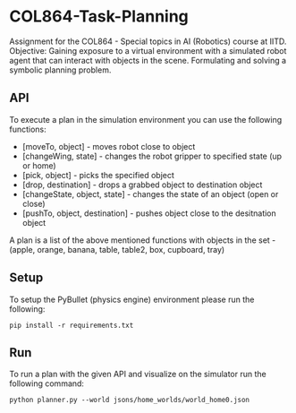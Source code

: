 # COL864-Task-Planning
Assignment for the COL864 - Special topics in AI (Robotics) course at IITD.
Objective: Gaining exposure to a virtual environment with a simulated robot agent that can interact with objects in the scene. Formulating and solving a symbolic planning problem. 

## API
To execute a plan in the simulation environment you can use the following functions:
* \[moveTo, object\] - moves robot close to object
* \[changeWing, state\] - changes the robot gripper to specified state (up or home)
* \[pick, object\] - picks the specified object
* \[drop, destination\] - drops a grabbed object to destination object
* \[changeState, object, state\] - changes the state of an object (open or close)
* \[pushTo, object, destination\] - pushes object close to the desitnation object

A  plan is a list of the above mentioned functions with objects in the set - (apple, orange, banana, table, table2, box, cupboard, tray)


## Setup
To setup the PyBullet (physics engine) environment please run the following:
```
pip install -r requirements.txt
```

## Run
To run a plan with the given API and visualize on the simulator run the following command:
```
python planner.py --world jsons/home_worlds/world_home0.json
```
